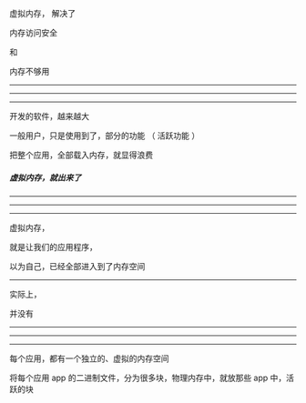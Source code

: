 虚拟内存，  解决了

内存访问安全


和


内存不够用



<hr>



<hr>



<hr>



开发的软件，越来越大



一般用户，只是使用到了，部分的功能 （    活跃功能   ）



把整个应用，全部载入内存，就显得浪费


##### 虚拟内存，就出来了





<hr>



<hr>



<hr>


虚拟内存，


就是让我们的应用程序，


以为自己，已经全部进入到了内存空间



<hr>

实际上，


并没有

<hr>


<hr>

<hr>


每个应用，都有一个独立的、虚拟的内存空间




将每个应用 app 的二进制文件，分为很多块，物理内存中，就放那些 app 中，活跃的块